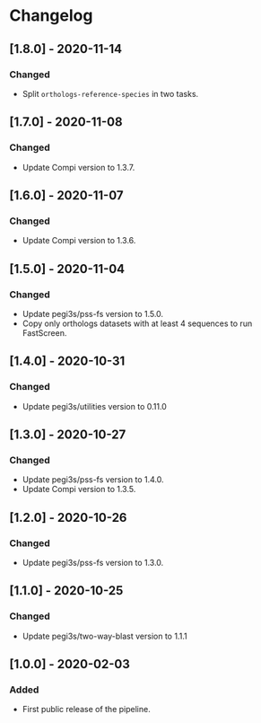 # Changelog

## [1.8.0] - 2020-11-14

### Changed

- Split `orthologs-reference-species` in two tasks.

## [1.7.0] - 2020-11-08

### Changed

- Update Compi version to 1.3.7.

## [1.6.0] - 2020-11-07

### Changed

- Update Compi version to 1.3.6.

## [1.5.0] - 2020-11-04

### Changed

- Update pegi3s/pss-fs version to 1.5.0.
- Copy only orthologs datasets with at least 4 sequences to run FastScreen.

## [1.4.0] - 2020-10-31

### Changed

- Update pegi3s/utilities version to 0.11.0

## [1.3.0] - 2020-10-27

### Changed

- Update pegi3s/pss-fs version to 1.4.0.
- Update Compi version to 1.3.5.

## [1.2.0] - 2020-10-26

### Changed

- Update pegi3s/pss-fs version to 1.3.0.

## [1.1.0] - 2020-10-25

### Changed

- Update pegi3s/two-way-blast version to 1.1.1

## [1.0.0] - 2020-02-03

### Added

- First public release of the pipeline.
